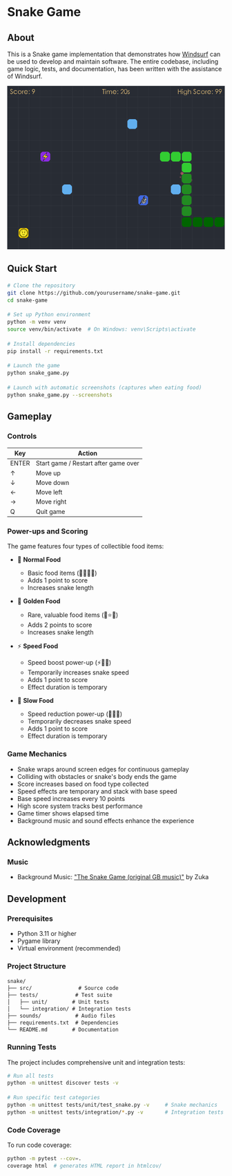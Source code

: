 # Snake Game

## About

This is a Snake game implementation that demonstrates how [Windsurf](https://codeium.com/windsurf) can be used to develop and maintain software. The entire codebase, including game logic, tests, and documentation, has been written with the assistance of Windsurf.

![Snake Game Screenshot](docs/screenshot.png)

## Quick Start

```bash
# Clone the repository
git clone https://github.com/yourusername/snake-game.git
cd snake-game

# Set up Python environment
python -m venv venv
source venv/bin/activate  # On Windows: venv\Scripts\activate

# Install dependencies
pip install -r requirements.txt

# Launch the game
python snake_game.py

# Launch with automatic screenshots (captures when eating food)
python snake_game.py --screenshots
```

## Gameplay

### Controls
| Key | Action |
|-----|--------|
| ENTER | Start game / Restart after game over |
| ↑ | Move up |
| ↓ | Move down |
| ← | Move left |
| → | Move right |
| Q | Quit game |

### Power-ups and Scoring
The game features four types of collectible food items:

- 🍕 **Normal Food**
  - Basic food items (🍕🍇🍪🍓)
  - Adds 1 point to score
  - Increases snake length

- 🌟 **Golden Food**
  - Rare, valuable food items (🌟⭐🌞)
  - Adds 2 points to score
  - Increases snake length

- ⚡ **Speed Food**
  - Speed boost power-up (⚡🚀💨)
  - Temporarily increases snake speed
  - Adds 1 point to score
  - Effect duration is temporary

- 🐌 **Slow Food**
  - Speed reduction power-up (🐌🦥🐢)
  - Temporarily decreases snake speed
  - Adds 1 point to score
  - Effect duration is temporary

### Game Mechanics
- Snake wraps around screen edges for continuous gameplay
- Colliding with obstacles or snake's body ends the game
- Score increases based on food type collected
- Speed effects are temporary and stack with base speed
- Base speed increases every 10 points
- High score system tracks best performance
- Game timer shows elapsed time
- Background music and sound effects enhance the experience

## Acknowledgments

### Music
- Background Music: ["The Snake Game (original GB music)"](https://youtu.be/FpDWpX9luCQ?si=zP7c-KROsUjh8SQ5) by Zuka

## Development

### Prerequisites
- Python 3.11 or higher
- Pygame library
- Virtual environment (recommended)

### Project Structure
```
snake/
├── src/               # Source code
├── tests/            # Test suite
│   ├── unit/        # Unit tests
│   └── integration/ # Integration tests
├── sounds/           # Audio files
├── requirements.txt  # Dependencies
└── README.md        # Documentation
```

### Running Tests
The project includes comprehensive unit and integration tests:

```bash
# Run all tests
python -m unittest discover tests -v

# Run specific test categories
python -m unittest tests/unit/test_snake.py -v     # Snake mechanics
python -m unittest tests/integration/*.py -v       # Integration tests
```

### Code Coverage

To run code coverage:

```bash
python -m pytest --cov=.
coverage html  # generates HTML report in htmlcov/
```